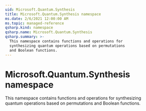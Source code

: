 ```yaml
---
uid: Microsoft.Quantum.Synthesis
title: Microsoft.Quantum.Synthesis namespace
ms.date: 2/6/2021 12:00:00 AM
ms.topic: managed-reference
qsharp.kind: namespace
qsharp.name: Microsoft.Quantum.Synthesis
qsharp.summary: >-
  This namespace contains functions and operations for
  synthesizing quantum operations based on permutations
  and Boolean functions.
---
```


# Microsoft.Quantum.Synthesis namespace

This namespace contains functions and operations forsynthesizing quantum operations based on permutationsand Boolean functions.

